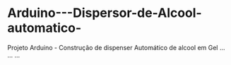 # Arduino---Dispersor-de-Alcool-automatico-
Projeto Arduino - Construção de dispenser Automático de alcool em Gel
...
...
...
